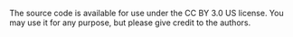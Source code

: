 The source code is available for use  under the CC BY 3.0 US license.  You may use it for any purpose, but please give credit to the authors.